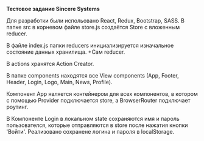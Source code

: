 **Тестовое задание Sincere Systems**


Для разработки были испольовано React, Redux, Bootstrap, SASS.
В папке src в корневом файле store.js создаётся Store c вложенным reducer.

В файле index.js папки reducers инициализируется изначальное состояние данных хранилища. +Сам reducer.

В actions хранятся Action Creator.

В папке components находятся все View components (App, Footer, Header, Login, Logo, Main, News, Profile).

Компонент App является контейнером для всех компонентов, в котором с помощью Provider подключается store, 
a BrowserRouter подключает роутинг.

В Компоненте Login в локальном state сохраняются имя и пароль пользователся, которые отправляются в store после нажатия кнопки 'Войти'.
Реализовано сохранене логина и пароля в localStorage.

